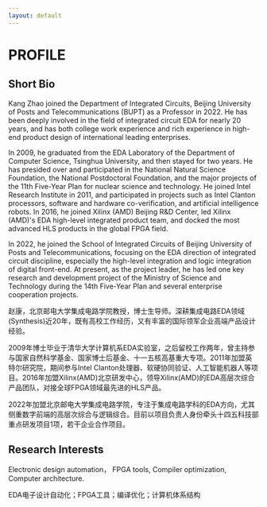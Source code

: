 ```yaml
---
layout: default
---
```


# PROFILE

## Short Bio

Kang Zhao joined the Department of Integrated Circuits, Beijing University of Posts and Telecommunications (BUPT) as a Professor in 2022. He has been deeply involved in the field of integrated circuit EDA for nearly 20 years, and has both college work experience and rich experience in high-end product design of international leading enterprises.

In 2009, he graduated from the EDA Laboratory of the Department of Computer Science, Tsinghua University, and then stayed for two years. He has presided over and participated in the National Natural Science Foundation, the National Postdoctoral Foundation, and the major projects of the 11th Five-Year Plan for nuclear science and technology. He joined Intel Research Institute in 2011, and participated in projects such as Intel Clanton processors, software and hardware co-verification, and artificial intelligence robots. In 2016, he joined Xilinx (AMD) Beijing R&D Center, led Xilinx (AMD)'s EDA high-level integrated product team, and docked the most advanced HLS products in the global FPGA field.

In 2022, he joined the School of Integrated Circuits of Beijing University of Posts and Telecommunications, focusing on the EDA direction of integrated circuit discipline, especially the high-level integration and logic integration of digital front-end. At present, as the project leader, he has led one key research and development project of the Ministry of Science and Technology during the 14th Five-Year Plan and several enterprise cooperation projects.

赵康，北京邮电大学集成电路学院教授，博士生导师。深耕集成电路EDA领域(Synthesis)近20年，既有高校工作经历，又有丰富的国际领军企业高端产品设计经验。

2009年博士毕业于清华大学计算机系EDA实验室，之后留校工作两年，曾主持参与国家自然科学基金、国家博士后基金、十一五核高基重大专项。2011年加盟英特尔研究院，期间参与Intel Clanton处理器、软硬协同验证、人工智能机器人等项目。2016年加盟Xilinx(AMD)北京研发中心，领导Xilinx(AMD)的EDA高层次综合产品团队，对接全球FPGA领域最先进的HLS产品。

2022年加盟北京邮电大学集成电路学院，专注于集成电路学科的EDA方向，尤其侧重数字前端的高层次综合与逻辑综合。目前以项目负责人身份牵头十四五科技部重点研发项目1项，若干企业合作项目。

## Research Interests
Electronic design automation， FPGA tools, Compiler optimization, Computer architecture.

EDA电子设计自动化；FPGA工具；编译优化；计算机体系结构
